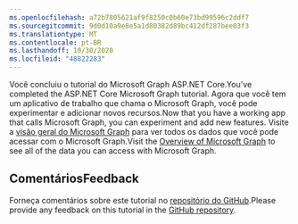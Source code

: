 ```yaml
---
ms.openlocfilehash: a72b7805621af9f8250c0b60e73bd99596c2ddf7
ms.sourcegitcommit: 9d0d10a9e8e5a1d80382d89bc412df287bee03f3
ms.translationtype: MT
ms.contentlocale: pt-BR
ms.lasthandoff: 10/30/2020
ms.locfileid: "48822283"
---
```

<!-- markdownlint-disable MD002 MD041 -->

<span data-ttu-id="01ef0-101">Você concluiu o tutorial do Microsoft Graph ASP.NET Core.</span><span class="sxs-lookup"><span data-stu-id="01ef0-101">You've completed the ASP.NET Core Microsoft Graph tutorial.</span></span> <span data-ttu-id="01ef0-102">Agora que você tem um aplicativo de trabalho que chama o Microsoft Graph, você pode experimentar e adicionar novos recursos.</span><span class="sxs-lookup"><span data-stu-id="01ef0-102">Now that you have a working app that calls Microsoft Graph, you can experiment and add new features.</span></span> <span data-ttu-id="01ef0-103">Visite a [visão geral do Microsoft Graph](/graph/overview) para ver todos os dados que você pode acessar com o Microsoft Graph.</span><span class="sxs-lookup"><span data-stu-id="01ef0-103">Visit the [Overview of Microsoft Graph](/graph/overview) to see all of the data you can access with Microsoft Graph.</span></span>

## <a name="feedback"></a><span data-ttu-id="01ef0-104">Comentários</span><span class="sxs-lookup"><span data-stu-id="01ef0-104">Feedback</span></span>

<span data-ttu-id="01ef0-105">Forneça comentários sobre este tutorial no [repositório do GitHub](https://github.com/microsoftgraph/msgraph-training-aspnet-core).</span><span class="sxs-lookup"><span data-stu-id="01ef0-105">Please provide any feedback on this tutorial in the [GitHub repository](https://github.com/microsoftgraph/msgraph-training-aspnet-core).</span></span>
